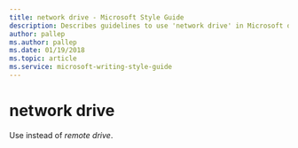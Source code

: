 ```yaml
---
title: network drive - Microsoft Style Guide
description: Describes guidelines to use 'network drive' in Microsoft documents.
author: pallep
ms.author: pallep
ms.date: 01/19/2018
ms.topic: article
ms.service: microsoft-writing-style-guide
---
```


# network drive

Use instead of *remote drive*.
